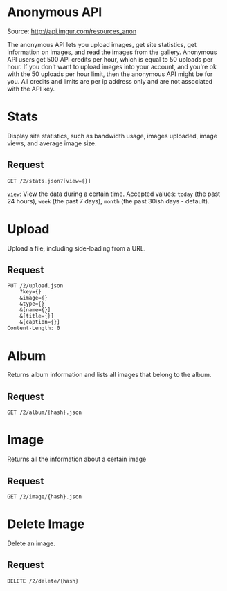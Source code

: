 # Anonymous API

Source: <http://api.imgur.com/resources_anon>

The anonymous API lets you upload images, get site statistics, get
information on images, and read the images from the gallery. Anonymous
API users get 500 API credits per hour, which is equal to 50 uploads
per hour. If you don't want to upload images into your account, and
you're ok with the 50 uploads per hour limit, then the anonymous API
might be for you. All credits and limits are per ip address only and
are not associated with the API key.


# Stats

Display site statistics, such as bandwidth usage, images uploaded,
image views, and average image size.

## Request

````
GET /2/stats.json?[view={}]
````

`view`: View the data during a certain time. Accepted values: `today`
(the past 24 hours), `week` (the past 7 days), `month` (the past 30ish
days - default).


# Upload

Upload a file, including side-loading from a URL.

## Request

````
PUT /2/upload.json
    ?key={}
    &image={}
    &type={}
    &[name={}]
    &[title={}]
    &[caption={}]
Content-Length: 0
````

# Album

Returns album information and lists all images that belong to the album.

## Request

````
GET /2/album/{hash}.json
````

# Image

Returns all the information about a certain image

## Request

````
GET /2/image/{hash}.json
````

# Delete Image

Delete an image.

## Request

````
DELETE /2/delete/{hash}
````
